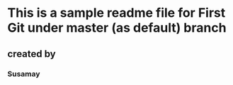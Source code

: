 # This is a sample readme file for First Git under master (as default) branch
## created by
### Susamay
